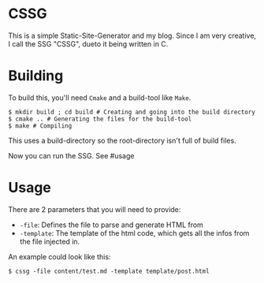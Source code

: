 # CSSG

This is a simple Static-Site-Generator and my blog. Since I am very creative, I call the SSG "CSSG", dueto it being written in C.

# Building

To build this, you'll need `Cmake` and a build-tool like `Make`.

```shell
$ mkdir build ; cd build # Creating and going into the build directory
$ cmake .. # Generating the files for the build-tool
$ make # Compiling
```

This uses a build-directory so the root-directory isn't full of build files.

Now you can run the SSG. See #usage

# Usage

There are 2 parameters that you will need to provide:

- `-file`: Defines the file to parse and generate HTML from
- `-template`: The template of the html code, which gets all the infos from the file injected in.

An example could look like this:

```shell
$ cssg -file content/test.md -template template/post.html 
```

